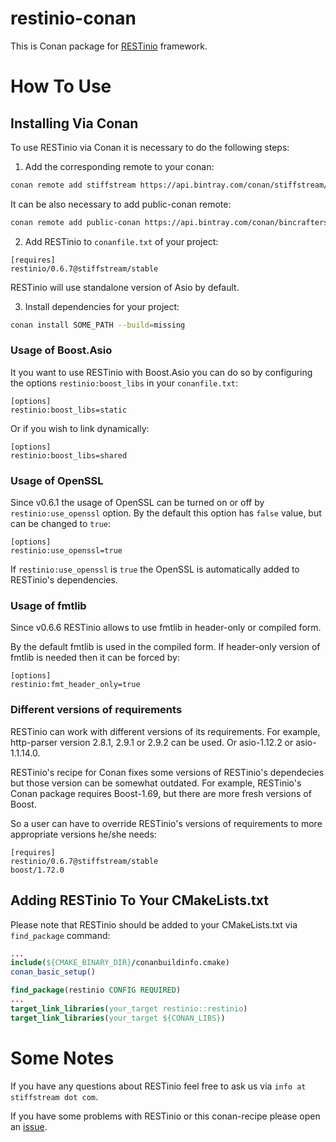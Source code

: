 # restinio-conan
This is Conan package for [RESTinio](https://stiffstream.com/en/products/restinio.html) framework.

# How To Use

## Installing Via Conan

To use RESTinio via Conan it is necessary to do the following steps:

1. Add the corresponding remote to your conan:

```bash
conan remote add stiffstream https://api.bintray.com/conan/stiffstream/public
```
It can be also necessary to add public-conan remote:
```bash
conan remote add public-conan https://api.bintray.com/conan/bincrafters/public-conan  
```

2. Add RESTinio to `conanfile.txt` of your project:
```
[requires]
restinio/0.6.7@stiffstream/stable
```
RESTinio will use standalone version of Asio by default.

3. Install dependencies for your project:
```bash
conan install SOME_PATH --build=missing
```

### Usage of Boost.Asio

It you want to use RESTinio with Boost.Asio you can do so by configuring the options `restinio:boost_libs` in your `conanfile.txt`:
```
[options]
restinio:boost_libs=static
```
Or if you wish to link dynamically:
```
[options]
restinio:boost_libs=shared
```

### Usage of OpenSSL

Since v0.6.1 the usage of OpenSSL can be turned on or off by `restinio:use_openssl` option. By the default this option has `false` value, but can be changed to `true`:

```
[options]
restinio:use_openssl=true
```
If `restinio:use_openssl` is `true` the OpenSSL is automatically added to RESTinio's dependencies.

### Usage of fmtlib

Since v0.6.6 RESTinio allows to use fmtlib in header-only or compiled form.

By the default fmtlib is used in the compiled form. If header-only version of fmtlib is needed then it can be forced by:

```
[options]
restinio:fmt_header_only=true
```

### Different versions of requirements

RESTinio can work with different versions of its requirements. For example,
http-parser version 2.8.1, 2.9.1 or 2.9.2 can be used. Or asio-1.12.2 or asio-1.1.14.0.

RESTinio's recipe for Conan fixes some versions of RESTinio's dependecies but those version can be somewhat outdated. For example, RESTinio's Conan package requires Boost-1.69, but there are more fresh versions of Boost.

So a user can have to override RESTinio's versions of requirements to more appropriate versions he/she needs:

```
[requires]
restinio/0.6.7@stiffstream/stable
boost/1.72.0
```

## Adding RESTinio To Your CMakeLists.txt

Please note that RESTinio should be added to your CMakeLists.txt via `find_package` command:
```cmake
...
include(${CMAKE_BINARY_DIR}/conanbuildinfo.cmake)
conan_basic_setup()

find_package(restinio CONFIG REQUIRED)
...
target_link_libraries(your_target restinio::restinio)
target_link_libraries(your_target ${CONAN_LIBS})
```

# Some Notes

If you have any questions about RESTinio feel free to ask us via `info at stiffstream dot com`.

If you have some problems with RESTinio or this conan-recipe please open an [issue](https://github.com/Stiffstream/restinio-conan/issues).
